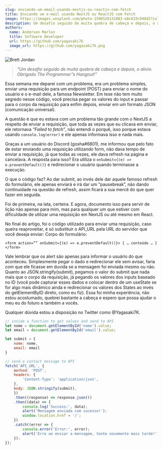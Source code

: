 ```yaml
---
slug: enviando-um-email-usando-nextjs-ou-reactjs-com-fetch
title: Enviando um e-mail usando NextJS ou ReactJS com Fetch
image: https://images.unsplash.com/photo-1596526131083-e8c633c948d2?ixlib=rb-4.0.3&ixid=MnwxMjA3fDB8MHxwaG90by1wYWdlfHx8fGVufDB8fHx8&auto=format&fit=crop&w=774&q=80
description: Um desafio seguido de muita quebra de cabeça e depois, o alivio. Obrigado The Programmer”s Hangout!
authors:
  name: Anderson Marlon
  title: Software Developer
  url: https://github.com/yagasaki7k
  image_url: https://github.com/yagasaki7k.png
---
```


![](https://images.unsplash.com/photo-1596526131083-e8c633c948d2?ixlib=rb-4.0.3&ixid=MnwxMjA3fDB8MHxwaG90by1wYWdlfHx8fGVufDB8fHx8&auto=format&fit=crop&w=774&q=80 "Brett Jordan")

> _"Um desafio seguido de muita quebra de cabeça e depois, o alivio. Obrigado The Programmer”s Hangout!"_

Essa semana me deparei com um problema, era um problema simples, enviar uma requisição para um endpoint (POST) para enviar o nome do usuário e o e-mail dele, a famosa Newsletter. Em tese não tem muito segredo nesse código, você precisa pegar os valores do input e passar para o corpo da requisição para enfim depois, enviar em um formato JSON (comunicação universal).

A questão é que eu estava com um problema tão grande com o NextJS a respeito de enviar a requisição, que toda as vezes que eu clicava em enviar, ele retornava _“Failed to fetch”_, não entendi o porquê, isso porque estava usando `console.log(error)` e ele apenas informava isso e nada mais.

Graças a um usuário do Discord (gosha#6801), me informou que pelo fato de estar enviando uma requisição utilizando form, não dava tempo de enviar a requisição, já que todas as vezes, ele dava refresh na página e cancelava. A resposta para isso? Era utiliza o `onSubmit={(e) => e.preventDefault()}` e redirecionar o usuário quando terminasse a execução.

O que o código faz? Ao dar submit, ao invés dele dar aquele famoso refresh do formulário, ele apenas enviará e irá dar um “pausebreak”, não dando continuidade na questão de refresh, assim ficará a sua mercê do que quer fazer em seguida.

Foi de primeira, na lata, certeira. E agora, documento isso para servir de lição não apenas para mim, mas para qualquer um que estiver com dificuldade de utilizar uma requisição em NextJS ou até mesmo em React.

No final do artigo, foi o código utilizado para enviar uma requisição, caso queira reaproveitar, é só substituir o API_URL pela URL do servidor que você deseja enviar: Corpo do formulário:

`<form action=”” onSubmit={(e) => e.preventDefault()}> { … conteúdo … } </form>`

Vale lembrar que os alert são apenas para informar o usuário do que aconteceu. Simplesmente pegar o dado e redirecionar ele sem avisar, faria com que ele ficasse em duvida se a mensagem foi enviada mesmo ou não. Quanto ao JSON.stringify(submit), pegamos o valor do submit que nada mais que o corpo da requisição, já pegando os valores dos inputs baseado no ID (você pode capturar esses dados e colocar dentro de um useState se for algo mais dinâmico ainda e redirecionar os valores dos States ao invés do getElementByID direto, como eu fiz). Essa foi minha experiência, não estou acostumado, quebrei bastante a cabeça e espero que possa ajudar o meu eu do futuro e também a vocês.

Qualquer dúvida estou a disposição no Twitter como @Yagasaki7K.

```js
// inside a function to get values and send to API
let nome = document.getElementById('nome').value;
let email = document.getElementById('email').value;

let submit = {
    nome: nome,
    email: email
}

// send a contact message to API
fetch('API_URL', {
    method: 'POST',
    headers: {
        'Content-Type': 'application/json',
    },
    body: JSON.stringify(submit),
    })
    .then((response) => response.json())
    .then((data) => {
        console.log('Success:', data);
        alert('Mensagem enviada com sucesso!');
        window.location.href = '/';
    })
    .catch((error => {
        console.error('Error:', error);
        alert('Erro ao enviar a mensagem, tente novamente mais tarde!');
    });
});
```
